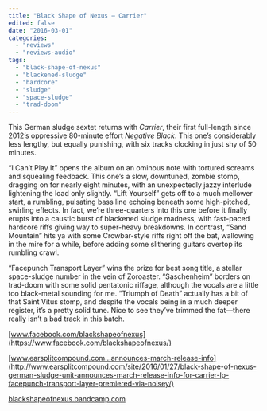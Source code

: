 ```yaml
---
title: "Black Shape of Nexus – Carrier"
edited: false
date: "2016-03-01"
categories:
  - "reviews"
  - "reviews-audio"
tags:
  - "black-shape-of-nexus"
  - "blackened-sludge"
  - "hardcore"
  - "sludge"
  - "space-sludge"
  - "trad-doom"
---
```


This German sludge sextet returns with _Carrier_, their first full-length since 2012’s oppressive 80-minute effort _Negative Black_. This one’s considerably less lengthy, but equally punishing, with six tracks clocking in just shy of 50 minutes.

“I Can’t Play It” opens the album on an ominous note with tortured screams and squealing feedback. This one’s a slow, downtuned, zombie stomp, dragging on for nearly eight minutes, with an unexpectedly jazzy interlude lightening the load only slightly. “Lift Yourself” gets off to a much mellower start, a rumbling, pulsating bass line echoing beneath some high-pitched, swirling effects. In fact, we’re three-quarters into this one before it finally erupts into a caustic burst of blackened sludge madness, with fast-paced hardcore riffs giving way to super-heavy breakdowns. In contrast, “Sand Mountain” hits ya with some Crowbar-style riffs right off the bat, wallowing in the mire for a while, before adding some slithering guitars overtop its rumbling crawl.

“Facepunch Transport Layer” wins the prize for best song title, a stellar space-sludge number in the vein of Zoroaster. “Saschenheim” borders on trad-doom with some solid pentatonic riffage, although the vocals are a little too black-metal sounding for me. “Triumph of Death” actually has a bit of that Saint Vitus stomp, and despite the vocals being in a much deeper register, it’s a pretty solid tune. Nice to see they’ve trimmed the fat—there really isn’t a bad track in this batch.

[www.facebook.com/blackshapeofnexus](https://www.facebook.com/blackshapeofnexus/)

[www.earsplitcompound.com...announces-march-release-info](http://www.earsplitcompound.com/site/2016/01/27/black-shape-of-nexus-german-sludge-unit-announces-march-release-info-for-carrier-lp-facepunch-transport-layer-premiered-via-noisey/)

[blackshapeofnexus.bandcamp.com](https://blackshapeofnexus.bandcamp.com/)
